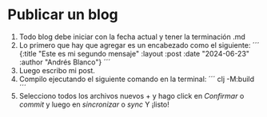 # Publicar un  blog

1. Todo blog debe iniciar con la fecha actual y tener la terminación .md
2. Lo primero que hay que agregar es un encabezado como el siguiente:
   ´´´
 {:title "Este es mi segundo mensaje"
  :layout :post 
  :date "2024-06-23"
  :author "Andrés Blanco"}
´´´
3. Luego escribo mi post.
4. Compilo ejecutando el siguiente comando en la terminal:
´´´
clj -M:build
´´´
5. Selecciono todos los archivos nuevos + y hago click en *Confirmar* o *commit* y luego en *sincronizar* o *sync*
Y ¡listo!
